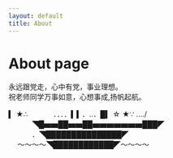 ```yaml
---
layout: default
title: About
---
```

# About page
永远跟党走，心中有党，事业理想。<br>
祝老师同学万事如意，心想事成,扬帆起航。<br>


▍ ★∴
　　　 ．．．．▍▍．..．█▍ ☆ ★∵ ..../<br>
　　　 ◥█▅▅██▅▅██▅▅▅▅▅▅▅███◤<br>
　　　 ．◥███████████████◤<br>
　 ～～～～◥████████████◤～～～～<br>